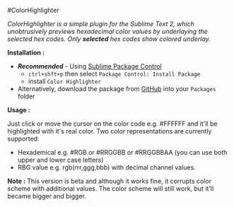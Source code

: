 #ColorHighlighter

_ColorHighlighter is a simple plugin for the Sublime Text 2, which unobtrusively previews hexadecimal color values by underlaying the selected hex codes. Only **selected** hex codes show colored underlay._

**Installation :**

- **_Recommended_** - Using [Sublime Package Control](http://wbond.net/sublime_packages/package_control "Sublime Package Control")
    - `ctrl+shft+p` then select `Package Control: Install Package`
    - install `Color Highlighter`
- Alternatively, download the package from [GitHub](https://github.com/Monnoroch/ColorHighlighter "ColorHighlighter") into your `Packages` folder

**Usage :**

Just click or move the cursor on the color code e.g. #FFFFFF and it'll be highlighted with it's real color.
Two color representations are currently supported:
- Hexademical e.g. #RGB or #RRGGBB or #RRGGBBAA (you can use both upper and lower case letters)
- RBG value e.g. rgb(rrr,ggg,bbb) with decimal channel values. 

**Note :**
This version is beta and although it works fine, it corrupts color scheme with additional values. The color scheme will still work, but it'll became bigger and bigger.